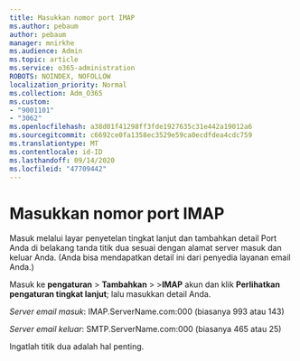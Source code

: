 ```yaml
---
title: Masukkan nomor port IMAP
ms.author: pebaum
author: pebaum
manager: mnirkhe
ms.audience: Admin
ms.topic: article
ms.service: o365-administration
ROBOTS: NOINDEX, NOFOLLOW
localization_priority: Normal
ms.collection: Adm_O365
ms.custom:
- "9001101"
- "3062"
ms.openlocfilehash: a38d01f41298ff3fde1927635c31e442a19012a6
ms.sourcegitcommit: c6692ce0fa1358ec3529e59ca0ecdfdea4cdc759
ms.translationtype: MT
ms.contentlocale: id-ID
ms.lasthandoff: 09/14/2020
ms.locfileid: "47709442"
---
```

# <a name="enter-imap-port-numbers"></a>Masukkan nomor port IMAP

Masuk melalui layar penyetelan tingkat lanjut dan tambahkan detail Port Anda di belakang tanda titik dua sesuai dengan alamat server masuk dan keluar Anda. (Anda bisa mendapatkan detail ini dari penyedia layanan email Anda.) 

Masuk ke **pengaturan**  >  **Tambahkan**  >  >**IMAP** akun dan klik **Perlihatkan pengaturan tingkat lanjut**; lalu masukkan detail Anda. 

*Server email masuk*: IMAP.ServerName.com:000 (biasanya 993 atau 143) 

*Server email keluar*: SMTP.ServerName.com:000 (biasanya 465 atau 25) 

Ingatlah titik dua adalah hal penting. 
